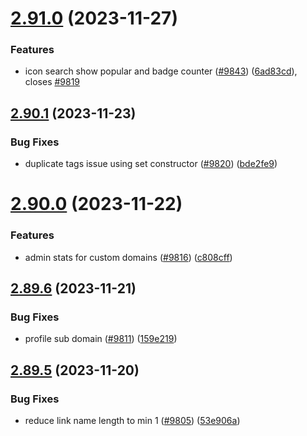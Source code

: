 # [2.91.0](https://github.com/EddieHubCommunity/BioDrop/compare/v2.90.1...v2.91.0) (2023-11-27)


### Features

* icon search show popular and badge counter ([#9843](https://github.com/EddieHubCommunity/BioDrop/issues/9843)) ([6ad83cd](https://github.com/EddieHubCommunity/BioDrop/commit/6ad83cd742777b02678762a0a860f026179dd095)), closes [#9819](https://github.com/EddieHubCommunity/BioDrop/issues/9819)



## [2.90.1](https://github.com/EddieHubCommunity/BioDrop/compare/v2.90.0...v2.90.1) (2023-11-23)


### Bug Fixes

* duplicate tags issue using set constructor ([#9820](https://github.com/EddieHubCommunity/BioDrop/issues/9820)) ([bde2fe9](https://github.com/EddieHubCommunity/BioDrop/commit/bde2fe9fb21535bddad9580679bb5dc77a6a5536))



# [2.90.0](https://github.com/EddieHubCommunity/BioDrop/compare/v2.89.6...v2.90.0) (2023-11-22)


### Features

* admin stats for custom domains ([#9816](https://github.com/EddieHubCommunity/BioDrop/issues/9816)) ([c808cff](https://github.com/EddieHubCommunity/BioDrop/commit/c808cff4622705df632777b8c3442fa75af96bab))



## [2.89.6](https://github.com/EddieHubCommunity/BioDrop/compare/v2.89.5...v2.89.6) (2023-11-21)


### Bug Fixes

* profile sub domain ([#9811](https://github.com/EddieHubCommunity/BioDrop/issues/9811)) ([159e219](https://github.com/EddieHubCommunity/BioDrop/commit/159e21902bc7390c63a666db9d80fcb316210fd1))



## [2.89.5](https://github.com/EddieHubCommunity/BioDrop/compare/v2.89.4...v2.89.5) (2023-11-20)


### Bug Fixes

* reduce link name length to min 1 ([#9805](https://github.com/EddieHubCommunity/BioDrop/issues/9805)) ([53e906a](https://github.com/EddieHubCommunity/BioDrop/commit/53e906ae4df720c3cd0e3505fe9e3e1720c99a37))



